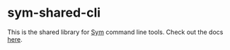 # sym-shared-cli

This is the shared library for [Sym](https://symops.com/) command line tools. Check out the docs [here](https://docs.symops.com/docs/install-sym-flow).
